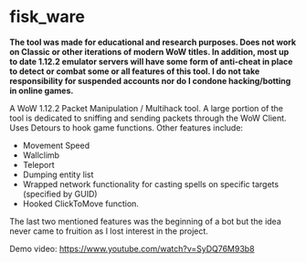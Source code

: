 # fisk_ware
**The tool was made for educational and research purposes. Does not work on Classic or other iterations of modern WoW titles. In addition, most up to date 1.12.2 emulator servers will have some form of anti-cheat in place to detect or combat some or all features of this tool. I do not take responsibility for suspended accounts nor do I condone hacking/botting in online games.** 

A WoW 1.12.2 Packet Manipulation / Multihack tool. A large portion of the tool is dedicated to sniffing and sending packets through the WoW Client. Uses Detours to hook game functions. Other features include:

* Movement Speed
* Wallclimb
* Teleport
* Dumping entity list
* Wrapped network functionality for casting spells on specific targets (specified by GUID)
* Hooked ClickToMove function.

The last two mentioned features was the beginning of a bot but the idea never came to fruition as I lost interest in the project.

Demo video:
https://www.youtube.com/watch?v=SyDQ76M93b8
